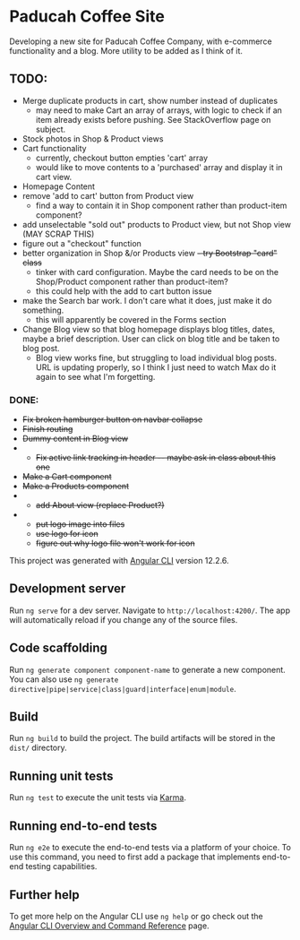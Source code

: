 # Paducah Coffee Site

Developing a new site for Paducah Coffee Company, with e-commerce functionality and a blog. More utility to be added as I think of it.
## TODO:
- Merge duplicate products in cart, show number instead of duplicates
  - may need to make Cart an array of arrays, with logic to check if an item already exists before pushing. See StackOverflow page on subject.
- Stock photos in Shop & Product views
- Cart functionality
  - currently, checkout button empties 'cart' array
  - would like to move contents to a 'purchased' array and display it in cart view.
- Homepage Content
- remove 'add to cart' button from Product view
   - find a way to contain it in Shop component rather than product-item component?
- add unselectable "sold out" products to Product view, but not Shop view (MAY SCRAP THIS)
- figure out a "checkout" function
- better organization in Shop &/or Products view ~~- try Bootstrap "card" class~~
  - tinker with card configuration. Maybe the card needs to be on the Shop/Product component rather than product-item?
  - this could help with the add to cart button issue
- make the Search bar work. I don't care what it does, just make it do something.
  - this will apparently be covered in the Forms section
- Change Blog view so that blog homepage displays blog titles, dates, maybe a brief description. User can click on blog title and be taken to blog post.
  - Blog view works fine, but struggling to load individual blog posts. URL is updating properly, so I think I just need to watch Max do it again to see what I'm forgetting.

### DONE:
- ~~Fix broken hamburger button on navbar collapse~~
- ~~Finish routing~~
- ~~Dummy content in Blog view~~
- - ~~Fix active link tracking in header
-- maybe ask in class about this one~~
- ~~Make a Cart component~~
- ~~Make a Products component~~
- - ~~add About view (replace Product?)~~
- - ~~put logo image into files~~
  - ~~use logo for icon~~
  - ~~figure out why logo file won't work for icon~~


This project was generated with [Angular CLI](https://github.com/angular/angular-cli) version 12.2.6.

## Development server

Run `ng serve` for a dev server. Navigate to `http://localhost:4200/`. The app will automatically reload if you change any of the source files.

## Code scaffolding

Run `ng generate component component-name` to generate a new component. You can also use `ng generate directive|pipe|service|class|guard|interface|enum|module`.

## Build

Run `ng build` to build the project. The build artifacts will be stored in the `dist/` directory.

## Running unit tests

Run `ng test` to execute the unit tests via [Karma](https://karma-runner.github.io).

## Running end-to-end tests

Run `ng e2e` to execute the end-to-end tests via a platform of your choice. To use this command, you need to first add a package that implements end-to-end testing capabilities.

## Further help

To get more help on the Angular CLI use `ng help` or go check out the [Angular CLI Overview and Command Reference](https://angular.io/cli) page.
